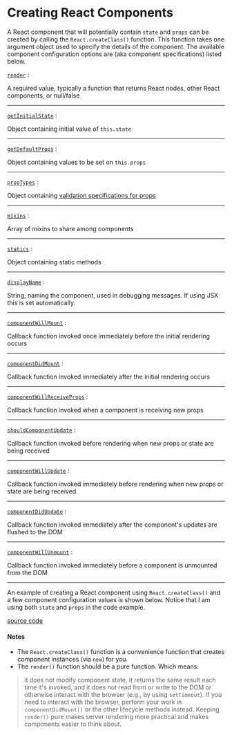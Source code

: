 # Creating React Components

A React component that will potentially contain `state` and `props` can be created by calling the `React.createClass()` function. This function takes one argument object used to specify the details of the component. The available component configuration options are (aka component specifications) listed below.

[`render`](http://facebook.github.io/react/docs/component-specs.html#render) :

A required value, typically a function that returns React nodes, other React components, or null/false
***
[`getInitialState`](http://facebook.github.io/react/docs/component-specs.html#getinitialstate) :

Object containing initial value of `this.state`
***
[`getDefaultProps`](http://facebook.github.io/react/docs/component-specs.html#getdefaultprops)
 :

 Object containing values to be set on `this.props`
***
[`propTypes`](http://facebook.github.io/react/docs/component-specs.html#proptypes) :

Object containing [validation specifications for props](http://facebook.github.io/react/docs/reusable-components.html#prop-validation)
***
[`mixins`](http://facebook.github.io/react/docs/component-specs.html#mixins) :

Array of mixins to share among components
***
[`statics`](http://facebook.github.io/react/docs/component-specs.html#statics) :

Object containing static methods
***
[`displayName`](http://facebook.github.io/react/docs/component-specs.html#displayname) :

String, naming the component, used in debugging messages. If using JSX this is set automatically.
***
[`componentWillMount`](http://facebook.github.io/react/docs/component-specs.html#displayname) :

Callback function invoked once immediately before the initial rendering occurs
***
[`componentDidMount`](http://facebook.github.io/react/docs/component-specs.html#mounting-componentdidmount) :

Callback function invoked immediately after the initial rendering occurs
***
[`componentWillReceiveProps`](http://facebook.github.io/react/docs/component-specs.html#updating-componentwillreceiveprops) :

Callback function invoked when a component is receiving new props
***
[`shouldComponentUpdate`](http://facebook.github.io/react/docs/component-specs.html#updating-shouldcomponentupdate) :

Callback function invoked before rendering when new props or state are being received
***
[`componentWillUpdate`](http://facebook.github.io/react/docs/component-specs.html#updating-componentwillupdate) :

Callback function invoked immediately before rendering when new props or state are being received.
***
[`componentDidUpdate`](http://facebook.github.io/react/docs/component-specs.html#updating-componentdidupdate) :

Callback function invoked immediately after the component's updates are flushed to the DOM
***
[`componentWillUnmount`](http://facebook.github.io/react/docs/component-specs.html#unmounting-componentwillunmount) :

Callback function invoked immediately before a component is unmounted from the DOM
***

An example of creating a React component using `React.createClass()` and a few component configuration values is shown below. Notice that I am using both `state` and `props` in the code example.

[source code](https://jsfiddle.net/12u58fjb/#tabs=js,result,html,resources)

#### Notes

* The `React.createClass()` function is a convenience function that creates component instances (via `new`) for you.
* The `render()` function should be a pure function. Which means:

>it does not modify component state, it returns the same result each time it's invoked, and it does not read from or write to the DOM or otherwise interact with the browser (e.g., by using `setTimeout`). If you need to interact with the browser, perform your work in `componentDidMount()` or the other lifecycle methods instead. Keeping `render()` pure makes server rendering more practical and makes components easier to think about.
